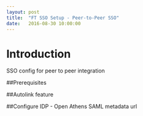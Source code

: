 ```yaml
---
layout: post
title:  "FT SSO Setup - Peer-to-Peer SSO"
date:   2016-08-30 10:00:00
---
```


# Introduction
SSO config for peer to peer integration

##Prerequisites

##Autolink feature

##Configure IDP - Open Athens
SAML metadata url
